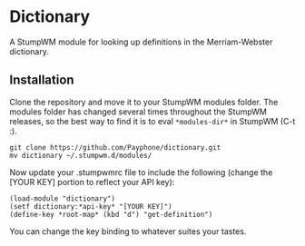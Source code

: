# Dictionary
A StumpWM module for looking up definitions in the Merriam-Webster dictionary.

## Installation
Clone the repository and move it to your StumpWM modules folder. The modules
folder has changed several times throughout the StumpWM releases, so the best
way to find it is to eval `*modules-dir*` in StumpWM (C-t :).
```
git clone https://github.com/Payphone/dictionary.git
mv dictionary ~/.stumpwm.d/modules/
```
Now update your .stumpwmrc file to include the following (change the [YOUR KEY]
portion to reflect your API key):
```
(load-module "dictionary")
(setf dictionary:*api-key* "[YOUR KEY]")
(define-key *root-map* (kbd "d") "get-definition")
```
You can change the key binding to whatever suites your tastes.
